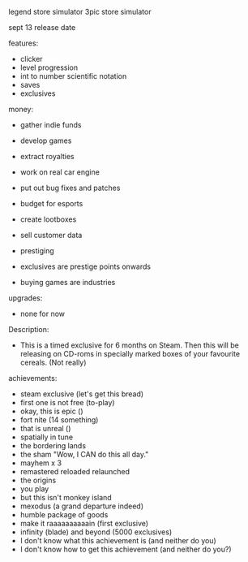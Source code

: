 legend store simulator
3pic store simulator

sept 13 release date

features:
- clicker
- level progression
- int to number scientific notation
- saves
- exclusives

money:
- gather indie funds
- develop games
- extract royalties
- work on real car engine
- put out bug fixes and patches
- budget for esports
- create lootboxes
- sell customer data


- prestiging
- exclusives are prestige points onwards
- buying games are industries

upgrades:
- none for now

Description:
- This is a timed exclusive for 6 months on Steam. Then this will be releasing on CD-roms in specially marked boxes of your favourite cereals. (Not really)

achievements:
- steam exclusive (let's get this bread)
- first one is not free (to-play)
- okay, this is epic ()
- fort nite (14 something)
- that is unreal ()
- spatially in tune
- the bordering lands
- the sham "Wow, I CAN do this all day."
- mayhem x 3
- remastered reloaded relaunched
- the origins
- you play
- but this isn't monkey island
- mexodus (a grand departure indeed)
- humble package of goods
- make it raaaaaaaaaain (first exclusive)
- infinity (blade) and beyond (5000 exclusives)
- I don't know what this achievement is (and neither do you)
- I don't know how to get this achievement (and neither do you?)
